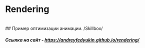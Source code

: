 # Rendering
<br>
## Пример оптимизации анимации. /Skillbox/

##### Ссылка на сайт - <https://andreyfedyukin.github.io/rendering/>
